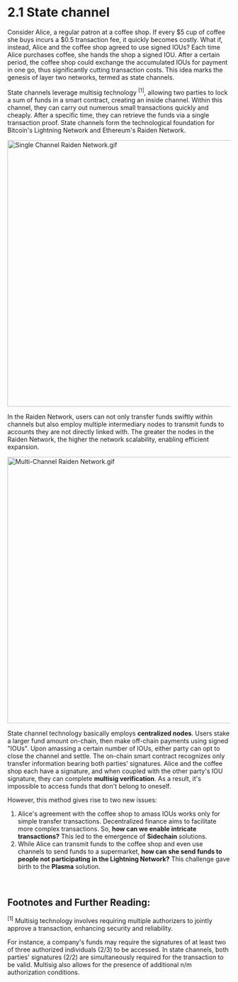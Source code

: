 # 2.1 State channel

Consider Alice, a regular patron at a coffee shop. If every $5 cup of coffee she buys incurs a $0.5 transaction fee, it quickly becomes costly. What if, instead, Alice and the coffee shop agreed to use signed IOUs? Each time Alice purchases coffee, she hands the shop a signed IOU. After a certain period, the coffee shop could exchange the accumulated IOUs for payment in one go, thus significantly cutting transaction costs. This idea marks the genesis of layer two networks, termed as state channels.


State channels leverage multisig technology <sup>[1]</sup>, allowing two parties to lock a sum of funds in a smart contract, creating an inside channel. Within this channel, they can carry out numerous small transactions quickly and cheaply. After a specific time, they can retrieve the funds via a single transaction proof. State channels form the technological foundation for Bitcoin's Lightning Network and Ethereum's Raiden Network.

<img src="/assets/2.1.1.gif" width="600px" alt="Single Channel Raiden Network.gif" /> 

In the Raiden Network, users can not only transfer funds swiftly within channels but also employ multiple intermediary nodes to transmit funds to accounts they are not directly linked with. The greater the nodes in the Raiden Network, the higher the network scalability, enabling efficient expansion.
 
<img src="/assets/2.1.2.gif" width="600px" alt="Multi-Channel Raiden Network.gif" /> 

State channel technology basically employs **centralized nodes**. Users stake a larger fund amount on-chain, then make off-chain payments using signed "IOUs". Upon amassing a certain number of IOUs, either party can opt to close the channel and settle. The on-chain smart contract recognizes only transfer information bearing both parties' signatures. Alice and the coffee shop each have a signature, and when coupled with the other party's IOU signature, they can complete **multisig verification**. As a result, it's impossible to access funds that don't belong to oneself.

However, this method gives rise to two new issues:

1. Alice's agreement with the coffee shop to amass IOUs works only for simple transfer transactions. Decentralized finance aims to facilitate more complex transactions. So, **how can we enable intricate transactions?** This led to the emergence of **Sidechain** solutions.
2. While Alice can transmit funds to the coffee shop and even use channels to send funds to a supermarket, **how can she send funds to people not participating in the Lightning Network?** This challenge gave birth to the **Plasma** solution.

&nbsp; 
## Footnotes and Further Reading:
<sup>[1]</sup> Multisig technology involves requiring multiple authorizers to jointly approve a transaction, enhancing security and reliability. 

For instance, a company's funds may require the signatures of at least two of three authorized individuals (2/3) to be accessed. In state channels, both parties' signatures (2/2) are simultaneously required for the transaction to be valid. Multisig also allows for the presence of additional n/m authorization conditions.

<GithubAvatar owner='lxdao-official' repo='myfirstlayer2-frontend' path='mdx/zh/2.1-state-channels.md' />